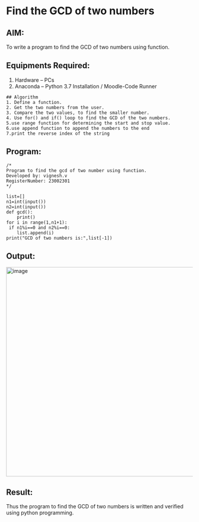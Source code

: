# Find the GCD of two numbers

## AIM:
To write a program to find the GCD of two numbers using function.

## Equipments Required:
1. Hardware – PCs
2. Anaconda – Python 3.7 Installation / Moodle-Code Runner
``````
## Algorithm
1. Define a function.
2. Get the two numbers from the user.
3. Compare the two values, to find the smaller number.
4. Use for() and if() loop to find the GCD of the two numbers.
5.use range function for determining the start and stop value.
6.use append function to append the numbers to the end
7.print the reverse index of the string
``````

## Program:
```
/*
Program to find the gcd of two number using function.
Developed by: vignesh.v
RegisterNumber: 23002301
*/

list=[]
n1=int(input())
n2=int(input())
def gcd():
    print()
for i in range(1,n1+1):
 if n1%i==0 and n2%i==0:
    list.append(i)
print("GCD of two numbers is:",list[-1])

``````

## Output:
<img width="565" alt="image" src="https://github.com/Vigneshv-23/GCD-of-two-numbers/assets/110780412/9fa8bc18-e740-46b8-ba13-c76bd9d10f60">



## Result:
Thus the program to find the GCD of two numbers is written and verified using python programming.
